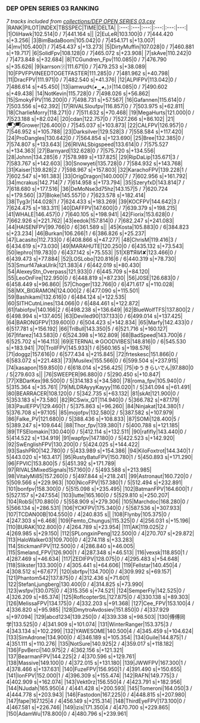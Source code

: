 ### DEP OPEN SERIES 03 RANKING
*7 tracks included from [collections/DEP OPEN SERIES 03.csv](/collections/DEP%20OPEN%20SERIES%2003.csv)*
|RANK|PILOT|INDEX|TBSSPEC|TIME|DELTA|
|:---:|:---|:---:|:---:|:---:|---:|
|1|OliHawk|102.514|0 / 7|441.164 s||
|2|EuLeR|103.100|0 / 7|444.420 s|+3.256|
|3|BimBadaBoom|105.042|0 / 7|454.171 s|+13.007|
|4|mv|105.400|1 / 7|454.437 s|+13.273|
|5|DirtyMuffin|107.028|0 / 7|460.881 s|+19.717|
|6|SolidFpv|108.128|0 / 7|465.072 s|+23.908|
|7|skAve|110.242|0 / 7|473.848 s|+32.684|
|8|TCGundren_Fpv|110.085|0 / 7|476.790 s|+35.626|
|9|karrson㋡|111.671|0 / 7|479.253 s|+38.089|
|10|FPVFPVINEEDTOGETFASTER|111.285|0 / 7|481.962 s|+40.798|
|11|DracFPV|111.971|0 / 7|482.540 s|+41.376|
|12|ALPIFPV|113.042|0 / 7|486.614 s|+45.450|
|13|iamwud٩(◕‿◕｡)۶|114.085|0 / 7|490.602 s|+49.438|
|14|NotKevin|115.728|0 / 7|498.026 s|+56.862|
|15|SmokyFPV|116.200|0 / 7|498.731 s|+57.567|
|16|Gafannen|115.614|0 / 7|503.556 s|+62.392|
|17|RIVALSloufpv|116.857|0 / 7|503.975 s|+62.811|
|18|CharlieMorry|118.271|0 / 7|511.632 s|+70.468|
|19|MegaHurts|121.000|0 / 7|523.188 s|+82.024|
|20|cdan|122.757|0 / 7|527.266 s|+86.102|
|21|(͡▀̿̿ ͜ʖ͡▀̿̿)Grower|126.400|0 / 7|545.037 s|+103.873|
|22|CALFPV|126.957|0 / 7|546.952 s|+105.788|
|23|Darksilver|129.528|3 / 7|558.584 s|+117.420|
|24|ProDangles|130.642|0 / 7|564.854 s|+123.690|
|25|Bree|132.385|0 / 7|574.807 s|+133.643|
|26|RIVALSbigspeed|133.614|0 / 7|575.527 s|+134.363|
|27|Barnyard|132.628|0 / 7|575.720 s|+134.556|
|28|Johnn|134.285|6 / 7|578.989 s|+137.825|
|29|RipDaLip|135.671|3 / 7|583.767 s|+142.603|
|30|Snowyeti|135.728|0 / 7|584.932 s|+143.768|
|31|Kaiser|139.828|2 / 7|598.967 s|+157.803|
|32|KarachoFPV|139.228|1 / 7|602.547 s|+161.383|
|33|OrigDragon|140.000|7 / 7|602.956 s|+161.792|
|34|mcrakus|142.714|7 / 7|614.958 s|+173.794|
|35|SzeryfxD|143.814|7 / 7|618.680 s|+177.516|
|36|DeMoNse3d75hz|143.157|5 / 7|620.724 s|+179.560|
|37|Bloke|145.557|0 / 7|623.578 s|+182.414|
|38|Tyg3r|144.028|1 / 7|624.433 s|+183.269|
|39|KOCFPV|144.642|3 / 7|624.475 s|+183.311|
|40|DAFFPV|147.600|0 / 7|639.379 s|+198.215|
|41|WHALE|146.457|0 / 7|640.105 s|+198.941|
|42|Fiorix|153.628|0 / 7|662.926 s|+221.762|
|43|eedok|157.814|0 / 7|682.247 s|+241.083|
|44|HAISENFPV|99.766|0 / 6|361.589 s||
|45|Kosta|105.883|0 / 6|384.823 s|+23.234|
|46|Burkan|106.266|1 / 6|386.826 s|+25.237|
|47|Lacasito|112.733|0 / 6|408.866 s|+47.277|
|48|ChrisM|119.416|3 / 6|434.619 s|+73.030|
|49|MARAHUTE|120.250|0 / 6|435.132 s|+73.543|
|50|lephro|119.783|0 / 6|437.142 s|+75.553|
|51|XB₸ЯIИ✘|123.466|0 / 6|439.473 s|+77.884|
|52|LOSLobo|120.816|6 / 6|440.319 s|+78.730|
|53|Smurf47akaUlrik|121.383|4 / 6|442.019 s|+80.430|
|54|AlexeyStn_Overpass|121.933|0 / 6|445.709 s|+84.120|
|55|LeoOnFire|122.950|0 / 6|448.819 s|+87.230|
|56|J0SE|126.683|0 / 6|458.449 s|+96.860|
|57|Choger|132.766|0 / 6|471.617 s|+110.028|
|58|MX_BIGRAMON|124.000|2 / 6|477.090 s|+115.501|
|59|Bashikami|132.616|0 / 6|484.124 s|+122.535|
|60|SITHCutnLines|134.066|0 / 6|484.461 s|+122.872|
|61|fabiofpv|140.166|2 / 6|498.238 s|+136.649|
|62|BlueWolfTFS|137.800|2 / 6|498.994 s|+137.405|
|63|Deviled90|137.133|0 / 6|499.014 s|+137.425|
|64|BARONGFPV|139.600|0 / 6|504.423 s|+142.834|
|65|Marfy|142.433|0 / 6|517.781 s|+156.192|
|66|TriBull|143.350|5 / 6|521.716 s|+160.127|
|67|fifarez|143.583|0 / 6|524.398 s|+162.809|
|68|BadSpeed|143.700|6 / 6|525.702 s|+164.113|
|69|ETERNAL☆GOODVIBES|148.816|0 / 6|545.530 s|+183.941|
|70|TrollFPV|145.933|1 / 6|560.165 s|+198.576|
|71|doggz|157.616|0 / 6|577.434 s|+215.845|
|72|frteskesc|151.866|0 / 6|583.072 s|+221.483|
|73|Musilex|155.566|0 / 6|599.504 s|+237.915|
|74|kasapon|159.850|0 / 6|618.014 s|+256.425|
|75|ゆうきらいでん|97.880|0 / 5|279.603 s||
|76|SWEEPER|96.880|0 / 5|290.450 s|+10.847|
|77|XBDarKex|98.500|0 / 5|314.183 s|+34.580|
|78|roma_fpv|105.940|0 / 5|315.364 s|+35.761|
|79|MLDRAyyyKayyy|116.020|1 / 5|341.094 s|+61.491|
|80|BEARRACER|108.120|0 / 5|342.735 s|+63.132|
|81|skAt|121.900|0 / 5|353.183 s|+73.580|
|82|RCSwix_QT|114.940|0 / 5|366.782 s|+87.179|
|83|PaulEFPV|129.460|1 / 5|375.863 s|+96.260|
|84|Ninjakat|124.380|1 / 5|376.708 s|+97.105|
|85|mojofpv|132.580|2 / 5|387.582 s|+107.979|
|86|Falke_PV|121.680|0 / 5|388.436 s|+108.833|
|87|SOMi|128.400|5 / 5|389.247 s|+109.644|
|88|Thor_fpv|139.380|1 / 5|400.788 s|+121.185|
|89|TFSElomakin|130.040|0 / 5|412.114 s|+132.511|
|90|rafifly|143.440|0 / 5|414.522 s|+134.919|
|91|wapfpv|147.180|0 / 5|422.523 s|+142.920|
|92|SwEnglishFPV|130.200|0 / 5|424.025 s|+144.422|
|93|SashPRO|142.780|0 / 5|433.989 s|+154.386|
|94|KiloFoxtrot|144.340|1 / 5|443.020 s|+163.417|
|95|RustyBatuFPV|150.780|1 / 5|450.893 s|+171.290|
|96|FPVlC|153.800|5 / 5|451.392 s|+171.789|
|97|RIVALSMixedSignals|157.160|0 / 5|493.588 s|+213.985|
|98|VitalyMi85|157.260|0 / 5|497.844 s|+218.241|
|99|Astronaut|160.720|0 / 5|509.566 s|+229.963|
|100|NicoFPV|157.380|1 / 5|512.494 s|+232.891|
|101|bonfpv|158.300|0 / 5|515.098 s|+235.495|
|102|BatmanFPV|164.600|1 / 5|527.157 s|+247.554|
|103|lutte|165.160|0 / 5|529.810 s|+250.207|
|104|RobSi|170.880|0 / 5|558.909 s|+279.306|
|105|Marchdoc|168.280|0 / 5|566.134 s|+286.531|
|106|YCKFPV|175.340|0 / 5|587.536 s|+307.933|
|107|TCDAN00B|104.550|0 / 4|240.835 s||
|108|Flynby|105.375|0 / 4|247.303 s|+6.468|
|109|Femto_Chungus|115.325|0 / 4|256.031 s|+15.196|
|110|BURAK|102.800|0 / 4|264.789 s|+23.954|
|111|AK|119.025|2 / 4|269.985 s|+29.150|
|112|SPLongxinPeng|122.500|0 / 4|270.707 s|+29.872|
|113|HaloWalker03|109.700|0 / 4|274.118 s|+33.283|
|114|StickmanFPV|112.500|0 / 4|286.840 s|+46.005|
|115|Smeland_FPV|126.900|1 / 4|287.348 s|+46.513|
|116|vexsk|118.850|1 / 4|287.469 s|+46.634|
|117|ZEDIFPV|128.075|0 / 4|295.483 s|+54.648|
|118|Slikster|133.300|0 / 4|305.441 s|+64.606|
|119|Fellstar|140.450|4 / 4|308.512 s|+67.677|
|120|sbrfpv|134.700|0 / 4|309.992 s|+69.157|
|121|Phantom542|137.875|0 / 4|312.436 s|+71.601|
|122|StefanLjungberg|130.400|0 / 4|314.825 s|+73.990|
|123|wsfpv|130.075|0 / 4|315.356 s|+74.521|
|124|SemperFly|142.525|0 / 4|326.209 s|+85.374|
|125|RoflcopterStL|127.875|0 / 4|330.138 s|+89.303|
|126|MelissaFPV|134.175|0 / 4|332.203 s|+91.368|
|127|Cee_FPV|153.100|4 / 4|336.820 s|+95.985|
|128|DmytroAvdosiev|151.850|0 / 4|337.929 s|+97.094|
|129|abcd1234|139.250|0 / 4|339.338 s|+98.503|
|130|傅傅同学|133.525|0 / 4|341.909 s|+101.074|
|131|WinterRanger|153.375|3 / 4|343.134 s|+102.299|
|132|YAWESOME|140.500|4 / 4|345.459 s|+104.624|
|133|SimAdrone|134.900|0 / 4|346.189 s|+105.354|
|134|Guile|144.875|1 / 4|351.111 s|+110.276|
|135|NotSure|140.925|2 / 4|359.017 s|+118.182|
|136|FpvBerci|140.975|2 / 4|362.156 s|+121.321|
|137|BearmanFPV|144.225|2 / 4|370.596 s|+129.761|
|138|Massive|149.100|0 / 4|372.015 s|+131.180|
|139|JWWFPV|167.300|1 / 4|378.466 s|+137.631|
|140|FuzeFPV|156.950|1 / 4|391.490 s|+150.655|
|141|IonFPV|152.000|1 / 4|396.309 s|+155.474|
|142|RAFN|149.775|3 / 4|402.909 s|+162.074|
|143|Vekt0rz|156.550|4 / 4|423.791 s|+182.956|
|144|NJudah|165.950|4 / 4|441.428 s|+200.593|
|145|Tomeroni|164.050|3 / 4|444.778 s|+203.943|
|146|Fastodon|167.225|0 / 4|448.815 s|+207.980|
|147|fape|167.125|4 / 4|456.149 s|+215.314|
|148|ThirdEyeFPV|173.100|0 / 4|467.581 s|+226.746|
|149|izis|171.350|4 / 4|470.700 s|+229.865|
|150|AdamWu|178.800|0 / 4|480.796 s|+239.961|
